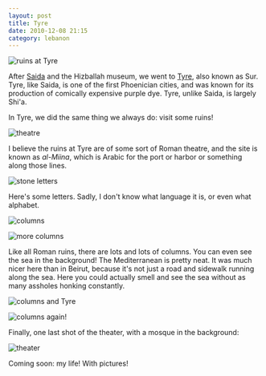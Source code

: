 ```yaml
---
layout: post
title: Tyre
date: 2010-12-08 21:15
category: lebanon
---
```


![ruins at Tyre](http://dl.dropbox.com/u/3234860/andyfreeland.net/photo/lebanon/12/08/IMG_2688.JPG)

After [Saida](http://andyfreeland.net/lebanon/2010/12/08/saida/) and the Hizballah museum, we went to [Tyre](http://en.wikipedia.org/wiki/Tyre,_Lebanon), also known as Sur. Tyre, like Saida, is one of the first Phoenician cities, and was known for its production of comically expensive purple dye. Tyre, unlike Saida, is largely Shi'a.

In Tyre, we did the same thing we always do: visit some ruins!

![theatre](http://dl.dropbox.com/u/3234860/andyfreeland.net/photo/lebanon/12/08/IMG_2698.JPG)

I believe the ruins at Tyre are of some sort of Roman theatre, and the site is known as *al-Miina*, which is Arabic for the port or harbor or something along those lines.

![stone letters](http://dl.dropbox.com/u/3234860/andyfreeland.net/photo/lebanon/12/08/IMG_2703.JPG)

Here's some letters. Sadly, I don't know what language it is, or even what alphabet.

![columns](http://dl.dropbox.com/u/3234860/andyfreeland.net/photo/lebanon/12/08/IMG_2705.JPG)

![more columns](http://dl.dropbox.com/u/3234860/andyfreeland.net/photo/lebanon/12/08/IMG_2713.JPG)

Like all Roman ruins, there are lots and lots of columns. You can even see the sea in the background! The Mediterranean is pretty neat. It was much nicer here than in Beirut, because it's not just a road and sidewalk running along the sea. Here you could actually smell and see the sea without as many assholes honking constantly.

![columns and Tyre](http://dl.dropbox.com/u/3234860/andyfreeland.net/photo/lebanon/12/08/IMG_2734.JPG)

![columns again!](http://dl.dropbox.com/u/3234860/andyfreeland.net/photo/lebanon/12/08/IMG_2735.JPG)

Finally, one last shot of the theater, with a mosque in the background:

![theater](http://dl.dropbox.com/u/3234860/andyfreeland.net/photo/lebanon/12/08/IMG_2741.JPG)

Coming soon: my life! With pictures!
